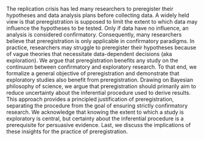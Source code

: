 The replication crisis has led many researchers to preregister their hypotheses and data analysis plans before collecting data.
A widely held view is that preregistration is supposed to limit the extent to which data may influence the hypotheses to be tested.
Only if data have no influence, an analysis is considered confirmatory. 
Consequently, many researchers believe that preregistration is only applicable in confirmatory paradigms.
In practice, researchers may struggle to preregister their hypotheses because of vague theories that necessitate data-dependent decisions (aka exploration).
We argue that preregistration benefits any study on the continuum between confirmatory and exploratory research.
To that end, we formalize a general objective of preregistration and demonstrate that exploratory studies also benefit from preregistration.
Drawing on Bayesian philosophy of science, we argue that preregistration should primarily aim to reduce uncertainty about the inferential procedure used to derive results.
This approach provides a principled justification of preregistration, separating the procedure from the goal of ensuring strictly confirmatory research.
We acknowledge that knowing the extent to which a study is exploratory is central, but certainty about the inferential procedure is a prerequisite for persuasive evidence.
Last, we discuss the implications of these insights for the practice of preregistration.
